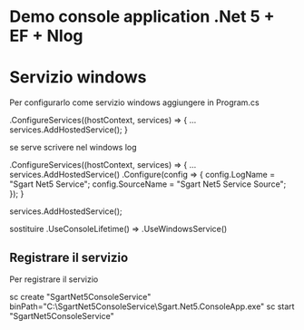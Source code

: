 # Demo console application .Net 5 + EF + Nlog

# Servizio windows

Per configurarlo come servizio windows aggiungere in Program.cs 

.ConfigureServices((hostContext, services) => {
	...
	services.AddHostedService<SgartWorker>();
}

se serve scrivere nel windows log

.ConfigureServices((hostContext, services) => {
	...
    services.AddHostedService<SgartWorker>()
        .Configure<EventLogSettings>(config =>
        {
            config.LogName = "Sgart Net5 Service";
            config.SourceName = "Sgart Net5 Service Source";
        });
}

services.AddHostedService<SgartWorker>();

sostituire .UseConsoleLifetime()
=> .UseWindowsService()

## Registrare il servizio

Per registrare il servizio

sc create "SgartNet5ConsoleService" binPath="C:\SgartNet5ConsoleService\Sgart.Net5.ConsoleApp.exe" 
sc start "SgartNet5ConsoleService"